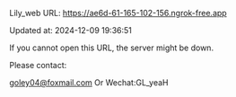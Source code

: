 Lily_web URL: https://ae6d-61-165-102-156.ngrok-free.app

Updated at: 2024-12-09 19:36:51

If you cannot open this URL, the server might be down.

Please contact: 

goley04@foxmail.com Or Wechat:GL_yeaH